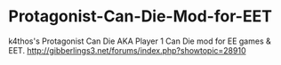 # Protagonist-Can-Die-Mod-for-EET
k4thos's Protagonist Can Die AKA Player 1 Can Die mod for EE games &amp; EET.  http://gibberlings3.net/forums/index.php?showtopic=28910
